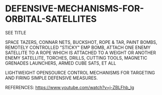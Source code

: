 # DEFENSIVE-MECHANISMS-FOR-ORBITAL-SATELLITES
SEE TITLE

SPACE TAZERS, CONNAR NETS, BUCKSHOT, ROPE & TAR, PAINT BOMBS, REMOTELY CONTROLLED "STICKY" EMP BOMB, ATTACH ONE ENEMY SATELLITE TO A ROPE WHICH IS ATTACHED TO A WEIGHT OR ANOTHER ENEMY SATELLITE, TORCHES, DRILLS, CUTTING TOOLS, MAGNETIC GRENADES LAUNCHERS, ARMED CUBE SATS, ET ALL

LIGHTWEIGHT OPENSOURCE CONTROL MECHANISMS FOR TARGETING AND FIRING SIMPLE DEFENSIVE MEASURES.

REFERENCES:
https://www.youtube.com/watch?v=j-ZBLFhb_lg
